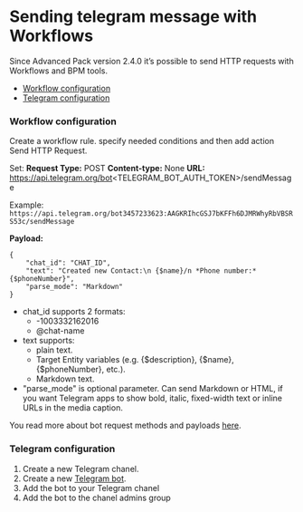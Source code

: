 # Sending telegram message with Workflows

Since Advanced Pack version 2.4.0 it’s possible to send HTTP requests with Workflows and BPM tools.

* [Workflow configuration](#workflow-configuration)
* [Telegram configuration](#telegram-configuration)


### Workflow configuration

Create a workflow rule. specify needed conditions and then add action Send HTTP Request.

Set:
**Request Type:** POST
**Content-type:** None
**URL:** https://api.telegram.org/bot<TELEGRAM_BOT_AUTH_TOKEN>/sendMessage

Example: `https://api.telegram.org/bot3457233623:AAGKRIhcGSJ7bKFFh6DJMRWhyRbVBSRS53c/sendMessage`

**Payload:**

```
{
    "chat_id": "CHAT_ID",
    "text": "Created new Contact:\n {$name}/n *Phone number:* {$phoneNumber}",
    "parse_mode": "Markdown"
}
```

* chat_id supports 2 formats:
	- -1003332162016
	- @chat-name
* text supports:
	- plain text.
	- Target Entity variables (e.g. {$description}, {$name}, {$phoneNumber}, etc.).
	- Markdown text. 
* "parse_mode" is optional parameter. Can send Markdown or HTML, if you want Telegram apps to show bold, italic, fixed-width text or inline URLs in the media caption.

You read more about bot request methods and payloads [here](https://core.telegram.org/bots/api).

### Telegram configuration

1. Create a new Telegram chanel.
2. Create a new [Telegram bot](https://core.telegram.org/bots#3-how-do-i-create-a-bot).
3. Add the bot to your Telegram chanel
4. Add the bot to the chanel admins group